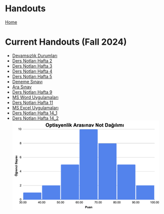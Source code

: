 # Handouts

[Home](../README.md)

Current Handouts (Fall 2024)
==============

-   [Devamsızlık Durumları](https://docs.google.com/spreadsheets/d/e/2PACX-1vQ1Kn2j62TfuKib0foA7eRisLmO7lG0m3Bg2dq45hVgZsX6-HdOu4fVnntfrqE8-lFqn4DKPG05J6tQ/pubhtml)
-   [Ders Notları Hafta 2](https://drive.google.com/file/d/1TfF4HkSMf-mCRnFiiXVGXwmbFYIYW-hz/view)
-   [Ders Notları Hafta 3](https://drive.google.com/file/d/1RzxvTSOT_GRZ5yEqIPJSx8uHNZE9_swN/view)
-   [Ders Notları Hafta 4](https://persdb.sdu.edu.tr/assets/uploads/sites/128/files/bilgisayar-giris-ders-notlari-4-09022016.pptx)
-   [Ders Notları Hafta 5](https://drive.google.com/file/d/1P93FbQ4a3WvNHJryqIRSyfGaiHwuPDyu/view)
-   [Deneme Sınavı](https://forms.gle/AFQJUx4z23UzVSsv8)
-   [Ara Sınav](https://forms.gle/Nmaa6dD1A4ZtVhYU8)
-   [Ders Notları Hafta 9](https://enformatik.cu.edu.tr/storage/TBTK/MSOfficeWord2016.pdf)
-   [MS Word Uygulamaları](https://drive.google.com/drive/folders/1bAG07fmWQUx67FaGgj5nHatM7uf5O7jv?usp=sharing)
-   [Ders Notları Hafta 11](https://enformatik.cu.edu.tr/storage/TBTK/MSOfficeExcel2016.pdf)
-   [MS Excel Uygulamaları](https://drive.google.com/drive/folders/1BLyE2LfOULogyy3OFNkJ7N0FavgBESIc?usp=sharing)
-   [Ders Notları Hafta 14_1](https://enformatik.cu.edu.tr/storage/TBTK/MSOfficePowerPoint2016.pdf)
-   [Ders Notları Hafta 14_2](https://avys.omu.edu.tr/storage/app/public/ahmet.dalkin/136847/8-EtkiliSunumTeknikleri.pdf)
![VizeGuz2024](hist_vize_guz24.png "Arasınav Not Dağılımı")

<!---
Past Handouts
============

-   [Word Uygulama Fall 2023](https://drive.google.com/drive/folders/1bAG07fmWQUx67FaGgj5nHatM7uf5O7jv?usp=drive_link)
-   [Excel Uygulama Fall 2023](https://drive.google.com/drive/folders/1BLyE2LfOULogyy3OFNkJ7N0FavgBESIc?usp=sharing)
-->
